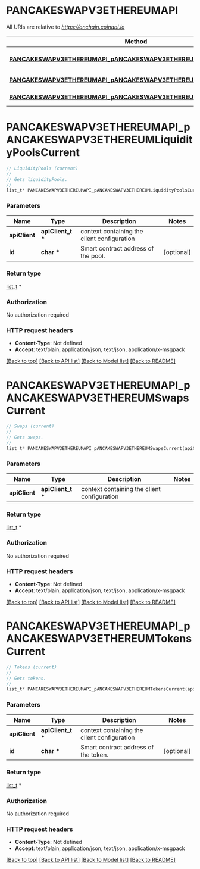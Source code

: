 # PANCAKESWAPV3ETHEREUMAPI

All URIs are relative to *https://onchain.coinapi.io*

Method | HTTP request | Description
------------- | ------------- | -------------
[**PANCAKESWAPV3ETHEREUMAPI_pANCAKESWAPV3ETHEREUMLiquidityPoolsCurrent**](PANCAKESWAPV3ETHEREUMAPI.md#PANCAKESWAPV3ETHEREUMAPI_pANCAKESWAPV3ETHEREUMLiquidityPoolsCurrent) | **GET** /v1/dapps/pancakeswap-v3-ethereum/liquidityPools/current | LiquidityPools (current)
[**PANCAKESWAPV3ETHEREUMAPI_pANCAKESWAPV3ETHEREUMSwapsCurrent**](PANCAKESWAPV3ETHEREUMAPI.md#PANCAKESWAPV3ETHEREUMAPI_pANCAKESWAPV3ETHEREUMSwapsCurrent) | **GET** /v1/dapps/pancakeswap-v3-ethereum/swaps/current | Swaps (current)
[**PANCAKESWAPV3ETHEREUMAPI_pANCAKESWAPV3ETHEREUMTokensCurrent**](PANCAKESWAPV3ETHEREUMAPI.md#PANCAKESWAPV3ETHEREUMAPI_pANCAKESWAPV3ETHEREUMTokensCurrent) | **GET** /v1/dapps/pancakeswap-v3-ethereum/tokens/current | Tokens (current)


# **PANCAKESWAPV3ETHEREUMAPI_pANCAKESWAPV3ETHEREUMLiquidityPoolsCurrent**
```c
// LiquidityPools (current)
//
// Gets liquidityPools.
//
list_t* PANCAKESWAPV3ETHEREUMAPI_pANCAKESWAPV3ETHEREUMLiquidityPoolsCurrent(apiClient_t *apiClient, char * id);
```

### Parameters
Name | Type | Description  | Notes
------------- | ------------- | ------------- | -------------
**apiClient** | **apiClient_t \*** | context containing the client configuration |
**id** | **char \*** | Smart contract address of the pool. | [optional] 

### Return type

[list_t](pancakeswap_v3_ethereum_liquidity_pool_dto.md) *


### Authorization

No authorization required

### HTTP request headers

 - **Content-Type**: Not defined
 - **Accept**: text/plain, application/json, text/json, application/x-msgpack

[[Back to top]](#) [[Back to API list]](../README.md#documentation-for-api-endpoints) [[Back to Model list]](../README.md#documentation-for-models) [[Back to README]](../README.md)

# **PANCAKESWAPV3ETHEREUMAPI_pANCAKESWAPV3ETHEREUMSwapsCurrent**
```c
// Swaps (current)
//
// Gets swaps.
//
list_t* PANCAKESWAPV3ETHEREUMAPI_pANCAKESWAPV3ETHEREUMSwapsCurrent(apiClient_t *apiClient);
```

### Parameters
Name | Type | Description  | Notes
------------- | ------------- | ------------- | -------------
**apiClient** | **apiClient_t \*** | context containing the client configuration |

### Return type

[list_t](pancakeswap_v3_ethereum_swap_dto.md) *


### Authorization

No authorization required

### HTTP request headers

 - **Content-Type**: Not defined
 - **Accept**: text/plain, application/json, text/json, application/x-msgpack

[[Back to top]](#) [[Back to API list]](../README.md#documentation-for-api-endpoints) [[Back to Model list]](../README.md#documentation-for-models) [[Back to README]](../README.md)

# **PANCAKESWAPV3ETHEREUMAPI_pANCAKESWAPV3ETHEREUMTokensCurrent**
```c
// Tokens (current)
//
// Gets tokens.
//
list_t* PANCAKESWAPV3ETHEREUMAPI_pANCAKESWAPV3ETHEREUMTokensCurrent(apiClient_t *apiClient, char * id);
```

### Parameters
Name | Type | Description  | Notes
------------- | ------------- | ------------- | -------------
**apiClient** | **apiClient_t \*** | context containing the client configuration |
**id** | **char \*** | Smart contract address of the token. | [optional] 

### Return type

[list_t](pancakeswap_v3_ethereum_token_dto.md) *


### Authorization

No authorization required

### HTTP request headers

 - **Content-Type**: Not defined
 - **Accept**: text/plain, application/json, text/json, application/x-msgpack

[[Back to top]](#) [[Back to API list]](../README.md#documentation-for-api-endpoints) [[Back to Model list]](../README.md#documentation-for-models) [[Back to README]](../README.md)

